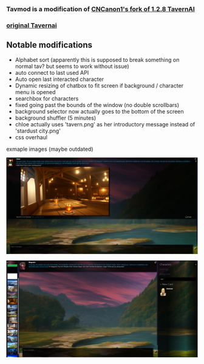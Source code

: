 ### Tavmod is a modification of [CNCanon1's fork of 1.2.8 TavernAI](https://github.com/CncAnon1/TavernAITurbo)

### [original Tavernai](https://github.com/TavernAI/TavernAI)

## Notable modifications
* Alphabet sort (apparently this is supposed to break something on normal tav? but seems to work without issue)
* auto connect to last used API
* Auto open last interacted character
* Dynamic resizing of chatbox to fit screen if background / character menu is opened
* searchbox for characters
* fixed going past the bounds of the window (no double scrollbars)
* background selector now actually goes to the bottom of the screen
* background shuffler (5 minutes)
* chloe actually uses 'tavern.png' as her introductory message instead of 'stardust city.png'
* css overhaul

exmaple images (maybe outdated)

![chloe greeting](github_images/chloe.png "chloe greeting")

![exmaple of dynamic resize](github_images/example.png "chloe greeting")

